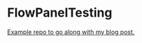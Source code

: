 # FlowPanelTesting

[Example repo to go along with my blog post.](https://mohundro.com/blog/2006/03/08/more-on-the-flowlayoutpanel/)

